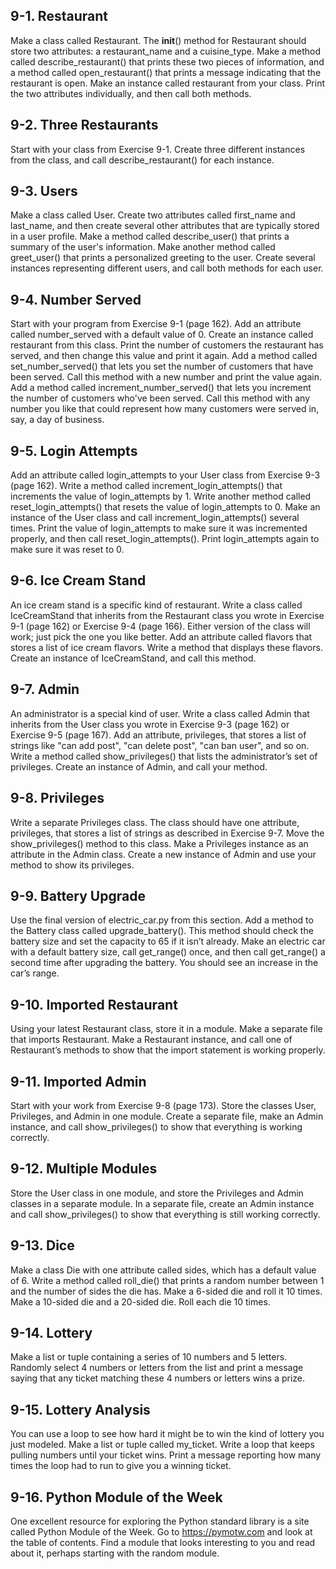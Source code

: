 ## 9-1. Restaurant
Make a class called Restaurant. The __init__() method for Restaurant should 
store two attributes: a restaurant_name and a cuisine_type. Make a method 
called describe_restaurant() that prints these two pieces of information, and 
a method called open_restaurant() that prints a message indicating that the 
restaurant is open. Make an instance called restaurant from your class. Print 
the two attributes individually, and then call both methods.

## 9-2. Three Restaurants
Start with your class from Exercise 9-1. Create three different instances from 
the class, and call describe_restaurant() for each instance.

## 9-3. Users
Make a class called User. Create two attributes called  first_name and 
last_name, and then create several other attributes that are  typically stored 
in a user profile. Make a method called describe_user() that  prints a summary 
of the user's information. Make another method called  greet_user() that 
prints a personalized greeting to the user. Create several instances 
representing different users, and call both methods for each user.

## 9-4. Number Served
Start with your program from Exercise 9-1 (page 162). Add an attribute called 
number_served with a default value of 0. Create an instance called restaurant 
from this class. Print the number of customers the restaurant has served, and 
then change this value and print it again. Add a method called 
set_number_served() that lets you set the number of customers that have been 
served. Call this method with a new number and print the value again. Add a 
method called increment_number_served() that lets you increment the number of 
customers who've been served. Call this method with any number you like that 
could represent how many customers were served in, say, a day of business.

## 9-5. Login Attempts
Add an attribute called login_attempts to your User  class from Exercise 9-3 
(page 162). Write a method called  increment_login_attempts() that increments 
the value of login_attempts by 1.  Write another method called 
reset_login_attempts() that resets the value of  login_attempts to 0. Make an 
instance of the User class and call  increment_login_attempts() several times. 
Print the value of login_attempts to  make sure it was incremented properly, 
and then call reset_login_attempts(). Print login_attempts again to make sure 
it was reset to 0.

## 9-6. Ice Cream Stand
An ice cream stand is a specific kind of restaurant. Write a class called 
IceCreamStand that inherits from the Restaurant class you wrote in Exercise 
9-1 (page 162) or Exercise 9-4 (page 166). Either version of the class will 
work; just pick the one you like better. Add an attribute called flavors that 
stores a list of ice cream flavors. Write a method that displays these 
flavors. Create an instance of IceCreamStand, and call this method.

## 9-7. Admin 
An administrator is a special kind of user. Write a class called Admin that 
inherits from the User class you wrote in Exercise 9-3 (page 162) or Exercise 
9-5 (page 167). Add an attribute, privileges, that stores a list of strings 
like "can add post", "can delete post", "can ban user", and so on. Write a 
method called show_privileges() that lists the administrator’s set of 
privileges. Create an instance of Admin, and call your method.

## 9-8. Privileges
Write a separate Privileges class. The class should have one attribute, 
privileges, that stores a list of strings as described in Exercise 9-7. Move 
the show_privileges() method to this class. Make a Privileges instance as an 
attribute in the Admin class. Create a new instance of Admin and use your 
method to show its privileges.

## 9-9. Battery Upgrade
Use the final version of electric_car.py from this section. Add a method to 
the Battery class called upgrade_battery(). This method should check the 
battery size and set the capacity to 65 if it isn’t already. Make an electric 
car with a default battery size, call get_range() once, and then call 
get_range() a second time after upgrading the battery. You should see an 
increase in the car’s range.

## 9-10. Imported Restaurant
Using your latest Restaurant class, store it in a module. Make a separate file 
that imports Restaurant. Make a Restaurant instance, and call one of 
Restaurant’s methods to show that the import statement is working properly.

## 9-11. Imported Admin
Start with your work from Exercise 9-8 (page 173). Store the classes User, 
Privileges, and Admin in one module. Create a separate file, make an Admin 
instance, and call show_privileges() to show that everything is working 
correctly.

## 9-12. Multiple Modules
Store the User class in one module, and store the Privileges and Admin classes 
in a separate module. In a separate file, create an Admin instance and 
call show_privileges() to show that everything is still working correctly.

## 9-13. Dice
Make a class Die with one attribute called sides, which has a default value of 
6. Write a method called roll_die() that prints a random number between 1 
and the number of sides the die has. Make a 6-sided die and roll it 10 times.
Make a 10-sided die and a 20-sided die. Roll each die 10 times.

## 9-14. Lottery
Make a list or tuple containing a series of 10 numbers and 5 letters. Randomly 
select 4 numbers or letters from the list and print a message saying that any 
ticket matching these 4 numbers or letters wins a prize.

## 9-15. Lottery Analysis
You can use a loop to see how hard it might be to win the kind of lottery you 
just modeled. Make a list or tuple called my_ticket. Write a loop that keeps 
pulling numbers until your ticket wins. Print a message reporting how many 
times the loop had to run to give you a winning ticket.

## 9-16. Python Module of the Week
One excellent resource for exploring the Python standard library is a site 
called Python Module of the Week. Go to https://pymotw.com and look at the 
table of contents. Find a module that looks interesting to you and read about 
it, perhaps starting with the random module.